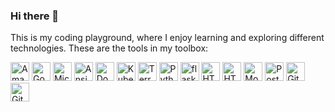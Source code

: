 ### Hi there 👋

This is my coding playground, where I enjoy learning and exploring different technologies. These are the tools in my toolbox:

<a href="https://aws.amazon.com/"><img src="https://img.shields.io/badge/Amazon_AWS-232F3E?style=for-the-badge&logo=amazon-aws&logoColor=white" height="30" alt="Amazon Web Services"></a>
<a href="https://cloud.google.com/"><img src="https://img.shields.io/badge/Google_Cloud-4285F4?style=for-the-badge&logo=google-cloud&logoColor=white" height="30" alt="Google Cloud Platform"></a>
<a href="https://azure.microsoft.com/"><img src="https://img.shields.io/badge/Microsoft_Azure-0089D6?style=for-the-badge&logo=microsoft-azure&logoColor=white" height="30" alt="Microsoft Azure"></a>
<a href="https://www.ansible.com/"><img src="https://img.shields.io/badge/Ansible-EE0000?style=for-the-badge&logo=ansible&logoColor=white" height="30" alt="Ansible"></a>
<a href="https://www.docker.com/"><img src="https://img.shields.io/badge/-Docker-2496ED?style=for-the-badge&logo=docker&logoColor=white" height="30" alt="Docker"></a>
<a href="https://kubernetes.io/"><img src="https://img.shields.io/badge/Kubernetes-326CE5?style=for-the-badge&logo=kubernetes&logoColor=white" height="30" alt="Kubernetes"></a>
<a href="https://www.terraform.io/"><img src="https://img.shields.io/badge/Terraform-623CE4?style=for-the-badge&logo=terraform&logoColor=white" height="30" alt="Terraform"></a>
<a href="https://www.python.org/"><img src="https://img.shields.io/badge/-Python-3776AB?style=for-the-badge&logo=python&logoColor=white" height="30" alt="Python"></a>
<a href="https://flask.palletsprojects.com/en/3.0.x/"><img src="https://img.shields.io/badge/flask-%23000.svg?style=for-the-badge&logo=flask&logoColor=white" height="30" alt="flask"></a>
<a href="https://developer.mozilla.org/en-US/docs/Web/Guide/HTML/HTML5"><img src="https://img.shields.io/badge/-HTML5-E34F26?style=for-the-badge&logo=html5&logoColor=white" height="30" alt="HTML5"></a>
<a href="https://developer.mozilla.org/es/docs/Web/CSS"><img src="https://img.shields.io/badge/css3-%231572B6.svg?style=for-the-badge&logo=css3&logoColor=white" height="30" alt="HTML5"></a>
<a href="https://www.mongodb.com/"><img src="https://img.shields.io/badge/-MongoDB-47A248?style=for-the-badge&logo=mongodb&logoColor=white" height="30" alt="MongoDB"></a>
<a href="https://www.postgresql.org/"><img src="https://img.shields.io/badge/-PostgreSQL-336791?style=for-the-badge&logo=postgresql&logoColor=white" height="30" alt="PostgreSQL"></a>
<a href="https://git-scm.com/"><img src="https://img.shields.io/badge/-Git-F05032?style=for-the-badge&logo=git&logoColor=white" height="30" alt="Git"></a>
<a href="https://github.com/"><img src="https://img.shields.io/badge/-GitHub-181717?style=for-the-badge&logo=github&logoColor=white" height="30" alt="GitHub"></a>

<!--Badges: https://github.com/Ileriayo/markdown-badges-->

<!--
Este es mi rincón de experimentación, donde me divierto jugando con las últimas tecnologías y explorando todas las maravillas que Git, GitHub Actions, Docker, Google Functions y más tienen para ofrecer.

## Herramientas con las que trabajo que me ayudan a redescubrir este universo del coding


<a href="https://www.javascript.com/"><img src="https://img.shields.io/badge/-JavaScript-F7DF1E?style=for-the-badge&logo=javascript&logoColor=black" height="60" alt="JavaScript"></a>
<a href="https://nodejs.org/"><img src="https://img.shields.io/badge/-Node.js-339933?style=for-the-badge&logo=node.js&logoColor=white" height="60" alt="Node.js"></a>
<a href="https://reactjs.org/"><img src="https://img.shields.io/badge/-React-61DAFB?style=for-the-badge&logo=react&logoColor=white" height="60" alt="React"></a>
<a href="https://developer.mozilla.org/en-US/docs/Web/Guide/HTML/HTML5"><img src="https://img.shields.io/badge/-HTML5-E34F26?style=for-the-badge&logo=html5&logoColor=white" height="60" alt="HTML5"></a>
<a href="https://styled-components.com/"><img src="https://img.shields.io/badge/-Styled_Components-DB7093?style=for-the-badge&logo=styled-components&logoColor=white" height="60" alt="Styled Components"></a>
<a href="https://www.python.org/"><img src="https://img.shields.io/badge/-Python-3776AB?style=for-the-badge&logo=python&logoColor=white" height="60" alt="Python"></a>
<a href="https://www.mongodb.com/"><img src="https://img.shields.io/badge/-MongoDB-47A248?style=for-the-badge&logo=mongodb&logoColor=white" height="60" alt="MongoDB"></a>
<a href="https://www.postgresql.org/"><img src="https://img.shields.io/badge/-PostgreSQL-336791?style=for-the-badge&logo=postgresql&logoColor=white" height="60" alt="PostgreSQL"></a>
<a href="https://www.docker.com/"><img src="https://img.shields.io/badge/-Docker-2496ED?style=for-the-badge&logo=docker&logoColor=white" height="60" alt="Docker"></a>
<a href="https://aws.amazon.com/"><img src="https://img.shields.io/badge/Amazon_AWS-232F3E?style=for-the-badge&logo=amazon-aws&logoColor=white" height="60" alt="Amazon AWS"></a>
<a href="https://azure.microsoft.com/"><img src="https://img.shields.io/badge/Microsoft_Azure-0089D6?style=for-the-badge&logo=microsoft-azure&logoColor=white" height="60" alt="Microsoft Azure"></a>
<a href="https://git-scm.com/"><img src="https://img.shields.io/badge/-Git-F05032?style=for-the-badge&logo=git&logoColor=white" height="60" alt="Git"></a>
<a href="https://github.com/"><img src="https://img.shields.io/badge/-GitHub-181717?style=for-the-badge&logo=github&logoColor=white" height="60" alt="GitHub"></a>
<a href="https://cloud.google.com/"><img src="https://img.shields.io/badge/Google_Cloud-4285F4?style=for-the-badge&logo=google-cloud&logoColor=white" height="60" alt="Google Cloud"></a>
<a href="https://www.terraform.io/"><img src="https://img.shields.io/badge/Terraform-623CE4?style=for-the-badge&logo=terraform&logoColor=white" height="60" alt="Terraform"></a>
<a href="https://kubernetes.io/"><img src="https://img.shields.io/badge/Kubernetes-326CE5?style=for-the-badge&logo=kubernetes&logoColor=white" height="60" alt="Kubernetes"></a>
<a href="https://www.ansible.com/"><img src="https://img.shields.io/badge/Ansible-EE0000?style=for-the-badge&logo=ansible&logoColor=white" height="60" alt="Ansible"></a>



## 🛠️ Lo que encontrarás aquí:

- **[![GitHub](https://img.shields.io/badge/-GitHub-181717?style=for-the-badge&logo=github&logoColor=white)](https://github.com/):** Explora los diversos flujos de CI/CD en archivos `.yml`. Desde saludos automáticos hasta despliegues continuos, ¡hay mucho por descubrir!

- **[![Docker](https://img.shields.io/badge/-Docker-2496ED?style=for-the-badge&logo=docker&logoColor=white)](https://www.docker.com/):** Sumérgete en el fascinante mundo de los contenedores. Encuentra Dockerfiles y archivos de configuración para desplegar aplicaciones de manera rápida y eficiente.

- **[![Google Cloud Platform](https://img.shields.io/badge/Google_Cloud_Platform-4285F4?style=for-the-badge&logo=google-cloud&logoColor=white)](https://cloud.google.com/)
:** Descubre cómo implementar y ejecutar funciones en la nube. ¡La magia de la computación sin servidor te espera!

- **Scripts y Configuraciones Diversas:** Desde simples scripts en 
[![Python](https://img.shields.io/badge/-Python-3776AB?style=for-the-badge&logo=python&logoColor=white)](https://www.python.org/) hasta archivos de configuración en [![YAML](https://img.shields.io/badge/YAML-%23FFDAB9.svg?style=for-the-badge&logo=data:image/svg+xml;base64,PHN2ZyB4bWxucz0iaHR0cDovL3d3dy53My5vcmcvMjAwMC9zdmciIHdpZHRoPSIxMCIgaGVpZ2h0PSIxMCIgdmlld0JveD0iMCAwIDEwIDEwIj4KICA8cGF0aCBkPSJNIDQuNzY1LjQ1N0MuOTc1LjQ1NyAwIDQuNTUyLjk3NSA0Ljc2MyAwbDQuNzYyIDQuNzYyLTQuNzY0IDQuNzYzYy0uOTc1LS45NzUtMS45NzUtLjk3NS0zLjk3NCAwLS45NzUtLjk3NS0uOTc1LTMuOTc1IDAtLjk3NSAxLjk3NS0uOTc1IDMuOTc1czEuOTc1Ljk3NSAzLjk3NSAuOTc1Ljk3NSAzLjk3NXoiLz4KPC9zdmc+Cg==)](https://yaml.org/)
, hay un poco de todo para que te entretengas.

## 🚀 ¡Empecemos!

Este repositorio es un espacio de aprendizaje y experimentación. Siéntete libre de explorar, clonar y jugar con el código. Si tienes alguna pregunta, sugerencia o simplemente quieres charlar sobre tecnología, ¡no dudes en abrir un issue o un pull request!

¡Diviértete explorando y programando! 🎉

# Mi estadísticas de GitHub 📊

Algunas estadísticas interesantes sobre mi actividad en GitHub:

# ![Top Langs](https://github-readme-stats.vercel.app/api/top-langs/?username=Christianmendez1501&layout=compact) 

[![Christian's GitHub stats](https://github-readme-stats.vercel.app/api?username=Christianmendez1501&show_icons=true&theme=radical)](https://github.com/Christianmendez1501)






## Conectemos

[![Linkedin Badge](https://www.vectorlogo.zone/logos/linkedin/linkedin-icon.svg)](https://www.linkedin.com/in/christiandavidmendez/)
-->

<!--
**juanadevesat/juanadevesat** is a ✨ _special_ ✨ repository because its `README.md` (this file) appears on your GitHub profile.

Here are some ideas to get you started:

- 🔭 I’m currently working on ...
- 🌱 I’m currently learning ...
- 👯 I’m looking to collaborate on ...
- 🤔 I’m looking for help with ...
- 💬 Ask me about ...
- 📫 How to reach me: ...
- 😄 Pronouns: ...
- ⚡ Fun fact: ...
-->
